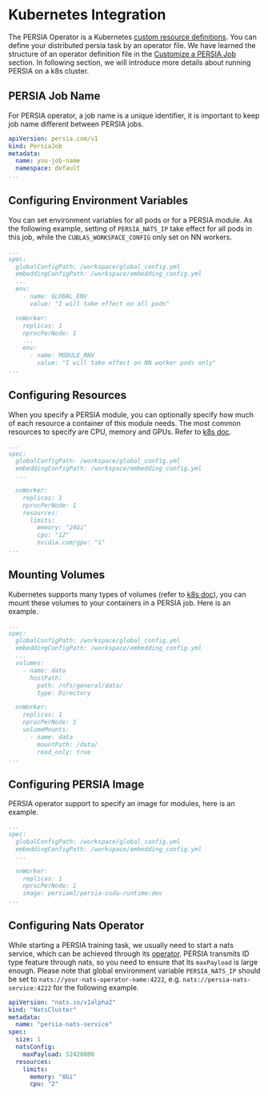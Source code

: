 Kubernetes Integration
===

The PERSIA Operator is a Kubernetes [custom resource definitions](https://kubernetes.io/docs/tasks/extend-kubernetes/custom-resources/custom-resource-definitions/). You can define your distributed persia task by an operator file. We have learned the structure of an operator definition file in the [Customize a PERSIA Job](../customization/index.md) section. In following section, we will introduce more details about running PERSIA on a k8s cluster.

## PERSIA Job Name

For PERSIA operator, a job name is a unique identifier, it is important to keep job name different between PERSIA jobs.

```yaml
apiVersion: persia.com/v1
kind: PersiaJob
metadata:
  name: you-job-name
  namespace: default
...
```

## Configuring Environment Variables

You can set environment variables for all pods or for a PERSIA module. As the following example, setting of `PERSIA_NATS_IP` take effect for all pods in this job, while the `CUBLAS_WORKSPACE_CONFIG` only set on NN workers.

```yaml
...
spec:
  globalConfigPath: /workspace/global_config.yml
  embeddingConfigPath: /workspace/embedding_config.yml
  ...
  env:
    - name: GLOBAL_ENV
      value: "I will take effect on all pods"

  nnWorker:
    replicas: 1
    nprocPerNode: 1
    ...
    env:
      - name: MODULE_RNV
        value: "I will take effect on NN worker pods only"
...
```

## Configuring Resources

When you specify a PERSIA module, you can optionally specify how much of each resource a container of this module needs. The most common resources to specify are CPU, memory and GPUs. Refer to [k8s doc](https://kubernetes.io/docs/concepts/configuration/manage-resources-containers/).

```yaml
...
spec:
  globalConfigPath: /workspace/global_config.yml
  embeddingConfigPath: /workspace/embedding_config.yml
  ...

  nnWorker:
    replicas: 1
    nprocPerNode: 1
    resources:
      limits:
        memory: "24Gi"
        cpu: "12"
        nvidia.com/gpu: "1"
...
```

## Mounting Volumes

Kubernetes supports many types of volumes (refer to [k8s doc](https://kubernetes.io/docs/concepts/storage/volumes/)), you can mount these volumes to your containers in a PERSIA job. Here is an example.

```yaml
...
spec:
  globalConfigPath: /workspace/global_config.yml
  embeddingConfigPath: /workspace/embedding_config.yml
  ...
  volumes:
    - name: data
      hostPath:
        path: /nfs/general/data/
        type: Directory

  nnWorker:
    replicas: 1
    nprocPerNode: 1
    volumeMounts:
      - name: data
        mountPath: /data/
        read_only: true
...
```

## Configuring PERSIA Image

PERSIA operator support to specify an image for modules, here is an example.

```yaml
...
spec:
  globalConfigPath: /workspace/global_config.yml
  embeddingConfigPath: /workspace/embedding_config.yml
  ...

  nnWorker:
    replicas: 1
    nprocPerNode: 1
    image: persiaml/persia-cuda-runtime:dev
...
```

## Configuring Nats Operator

While starting a PERSIA training task, we usually need to start a nats service, which can be achieved through its [operator](https://github.com/nats-io/nats-operator). PERSIA transmits ID type feature through nats, so you need to ensure that its `maxPayload` is large enough. Please note that global environment variable `PERSIA_NATS_IP` should be set to `nats://your-nats-operator-name:4222`, e.g. `nats://persia-nats-service:4222` for the following example.

```yaml
apiVersion: "nats.io/v1alpha2"
kind: "NatsCluster"
metadata:
  name: "persia-nats-service"
spec:
  size: 1
  natsConfig:
    maxPayload: 52428800
  resources:
    limits:
      memory: "8Gi"
      cpu: "2" 
```
